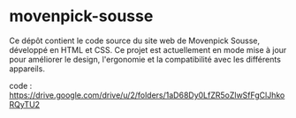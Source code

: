 # movenpick-sousse
Ce dépôt contient le code source du site web de Movenpick Sousse, développé en HTML et CSS. Ce projet est actuellement en mode mise à jour pour améliorer le design, l'ergonomie et la compatibilité avec les différents appareils.

code : https://drive.google.com/drive/u/2/folders/1aD68Dy0LfZR5oZlwSfFgClJhkoRQyTU2
